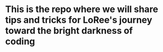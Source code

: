 # This is the repo where we will share tips and tricks for LoRee's journey toward the bright darkness of coding

